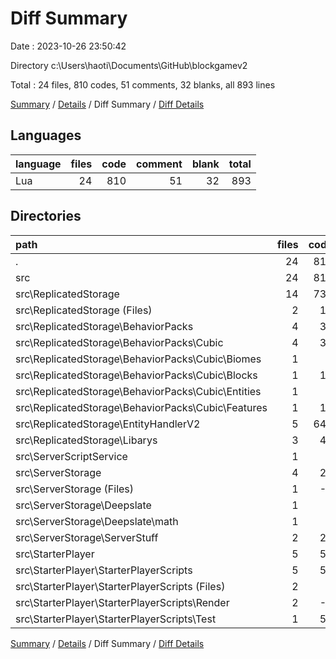 # Diff Summary

Date : 2023-10-26 23:50:42

Directory c:\\Users\\haoti\\Documents\\GitHub\\blockgamev2

Total : 24 files,  810 codes, 51 comments, 32 blanks, all 893 lines

[Summary](results.md) / [Details](details.md) / Diff Summary / [Diff Details](diff-details.md)

## Languages
| language | files | code | comment | blank | total |
| :--- | ---: | ---: | ---: | ---: | ---: |
| Lua | 24 | 810 | 51 | 32 | 893 |

## Directories
| path | files | code | comment | blank | total |
| :--- | ---: | ---: | ---: | ---: | ---: |
| . | 24 | 810 | 51 | 32 | 893 |
| src | 24 | 810 | 51 | 32 | 893 |
| src\\ReplicatedStorage | 14 | 732 | 49 | 30 | 811 |
| src\\ReplicatedStorage (Files) | 2 | 10 | 1 | 1 | 12 |
| src\\ReplicatedStorage\\BehaviorPacks | 4 | 32 | 0 | 1 | 33 |
| src\\ReplicatedStorage\\BehaviorPacks\\Cubic | 4 | 32 | 0 | 1 | 33 |
| src\\ReplicatedStorage\\BehaviorPacks\\Cubic\\Biomes | 1 | 1 | 0 | 0 | 1 |
| src\\ReplicatedStorage\\BehaviorPacks\\Cubic\\Blocks | 1 | 10 | 0 | 0 | 10 |
| src\\ReplicatedStorage\\BehaviorPacks\\Cubic\\Entities | 1 | 3 | 0 | 0 | 3 |
| src\\ReplicatedStorage\\BehaviorPacks\\Cubic\\Features | 1 | 18 | 0 | 1 | 19 |
| src\\ReplicatedStorage\\EntityHandlerV2 | 5 | 645 | 46 | 26 | 717 |
| src\\ReplicatedStorage\\Libarys | 3 | 45 | 2 | 2 | 49 |
| src\\ServerScriptService | 1 | 1 | 0 | 0 | 1 |
| src\\ServerStorage | 4 | 22 | 0 | -1 | 21 |
| src\\ServerStorage (Files) | 1 | -4 | 0 | 0 | -4 |
| src\\ServerStorage\\Deepslate | 1 | 0 | 0 | 1 | 1 |
| src\\ServerStorage\\Deepslate\\math | 1 | 0 | 0 | 1 | 1 |
| src\\ServerStorage\\ServerStuff | 2 | 26 | 0 | -2 | 24 |
| src\\StarterPlayer | 5 | 55 | 2 | 3 | 60 |
| src\\StarterPlayer\\StarterPlayerScripts | 5 | 55 | 2 | 3 | 60 |
| src\\StarterPlayer\\StarterPlayerScripts (Files) | 2 | 6 | 2 | 0 | 8 |
| src\\StarterPlayer\\StarterPlayerScripts\\Render | 2 | -1 | 0 | 0 | -1 |
| src\\StarterPlayer\\StarterPlayerScripts\\Test | 1 | 50 | 0 | 3 | 53 |

[Summary](results.md) / [Details](details.md) / Diff Summary / [Diff Details](diff-details.md)